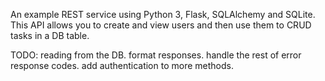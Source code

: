 An example REST service using Python 3, Flask, SQLAlchemy and SQLite. This API allows you to create and view users and then use them to CRUD tasks in a DB table.

TODO: reading from the DB. format responses. handle the rest of error response codes. add authentication to more methods.
